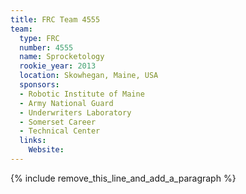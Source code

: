 ```yaml
---
title: FRC Team 4555
team:
  type: FRC
  number: 4555
  name: Sprocketology
  rookie_year: 2013
  location: Skowhegan, Maine, USA
  sponsors:
  - Robotic Institute of Maine
  - Army National Guard
  - Underwriters Laboratory
  - Somerset Career
  - Technical Center
  links:
    Website:
---
```


{% include remove_this_line_and_add_a_paragraph %}